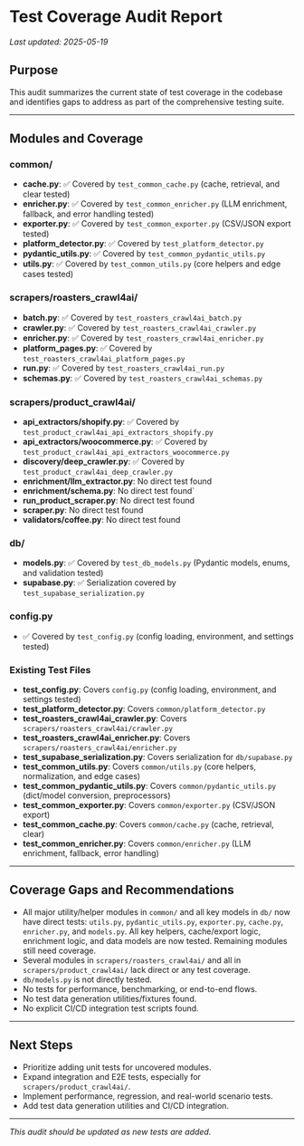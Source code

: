 # Test Coverage Audit Report

_Last updated: 2025-05-19_

## Purpose
This audit summarizes the current state of test coverage in the codebase and identifies gaps to address as part of the comprehensive testing suite.

---

## Modules and Coverage

### common/
- **cache.py**: ✅ Covered by `test_common_cache.py` (cache, retrieval, and clear tested)
- **enricher.py**: ✅ Covered by `test_common_enricher.py` (LLM enrichment, fallback, and error handling tested)
- **exporter.py**: ✅ Covered by `test_common_exporter.py` (CSV/JSON export tested)
- **platform_detector.py**: ✅ Covered by `test_platform_detector.py`
- **pydantic_utils.py**: ✅ Covered by `test_common_pydantic_utils.py`
- **utils.py**: ✅ Covered by `test_common_utils.py` (core helpers and edge cases tested)

### scrapers/roasters_crawl4ai/
- **batch.py**: ✅ Covered by `test_roasters_crawl4ai_batch.py`
- **crawler.py**: ✅ Covered by `test_roasters_crawl4ai_crawler.py`
- **enricher.py**: ✅ Covered by `test_roasters_crawl4ai_enricher.py`
- **platform_pages.py**: ✅ Covered by `test_roasters_crawl4ai_platform_pages.py`
- **run.py**: ✅ Covered by `test_roasters_crawl4ai_run.py`
- **schemas.py**: ✅ Covered by `test_roasters_crawl4ai_schemas.py`

### scrapers/product_crawl4ai/
- **api_extractors/shopify.py**: ✅ Covered by `test_product_crawl4ai_api_extractors_shopify.py`
- **api_extractors/woocommerce.py**: ✅ Covered by `test_product_crawl4ai_api_extractors_woocommerce.py`
- **discovery/deep_crawler.py**: ✅ Covered by `test_product_crawl4ai_deep_crawler.py`
- **enrichment/llm_extractor.py**: No direct test found
- **enrichment/schema.py**: No direct test found`
- **run_product_scraper.py**: No direct test found
- **scraper.py**: No direct test found
- **validators/coffee.py**: No direct test found

### db/
- **models.py**: ✅ Covered by `test_db_models.py` (Pydantic models, enums, and validation tested)
- **supabase.py**: ✅ Serialization covered by `test_supabase_serialization.py`

### config.py
- ✅ Covered by `test_config.py` (config loading, environment, and settings tested)

### Existing Test Files
- **test_config.py**: Covers `config.py` (config loading, environment, and settings tested)
- **test_platform_detector.py**: Covers `common/platform_detector.py`
- **test_roasters_crawl4ai_crawler.py**: Covers `scrapers/roasters_crawl4ai/crawler.py`
- **test_roasters_crawl4ai_enricher.py**: Covers `scrapers/roasters_crawl4ai/enricher.py`
- **test_supabase_serialization.py**: Covers serialization for `db/supabase.py`
- **test_common_utils.py**: Covers `common/utils.py` (core helpers, normalization, and edge cases)
- **test_common_pydantic_utils.py**: Covers `common/pydantic_utils.py` (dict/model conversion, preprocessors)
- **test_common_exporter.py**: Covers `common/exporter.py` (CSV/JSON export)
- **test_common_cache.py**: Covers `common/cache.py` (cache, retrieval, clear)
- **test_common_enricher.py**: Covers `common/enricher.py` (LLM enrichment, fallback, error handling)

---

## Coverage Gaps and Recommendations

- All major utility/helper modules in `common/` and all key models in `db/` now have direct tests: `utils.py`, `pydantic_utils.py`, `exporter.py`, `cache.py`, `enricher.py`, and `models.py`. All key helpers, cache/export logic, enrichment logic, and data models are now tested. Remaining modules still need coverage.
- Several modules in `scrapers/roasters_crawl4ai/` and all in `scrapers/product_crawl4ai/` lack direct or any test coverage.
- `db/models.py` is not directly tested.
- No tests for performance, benchmarking, or end-to-end flows.
- No test data generation utilities/fixtures found.
- No explicit CI/CD integration test scripts found.

---

## Next Steps
- Prioritize adding unit tests for uncovered modules.
- Expand integration and E2E tests, especially for `scrapers/product_crawl4ai/`.
- Implement performance, regression, and real-world scenario tests.
- Add test data generation utilities and CI/CD integration.

---

_This audit should be updated as new tests are added._
